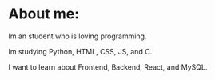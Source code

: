 # About me:

Im an student who is loving programming.

Im studying Python, HTML, CSS, JS, and C.

I want to learn about Frontend, Backend, React, and MySQL.
